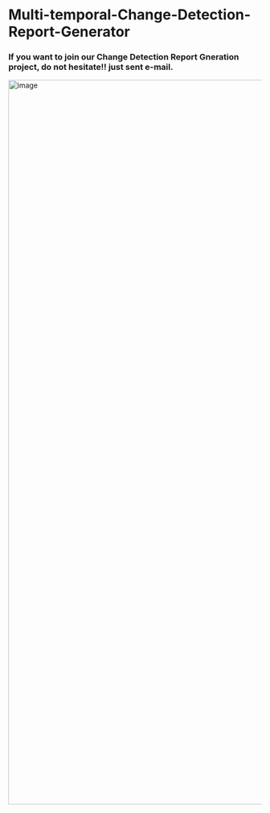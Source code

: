 # Multi-temporal-Change-Detection-Report-Generator

### If you want to join our Change Detection Report Gneration project, do not hesitate!! just sent e-mail.
<img width="1443" alt="image" src="https://github.com/user-attachments/assets/2079cd98-4a71-49b8-82c0-8e099e2887e8">

